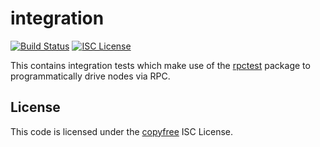 integration
===========

[![Build Status](http://img.shields.io/travis/nargott/godash.svg)](https://travis-ci.org/nargott/godash)
[![ISC License](http://img.shields.io/badge/license-ISC-blue.svg)](http://copyfree.org)

This contains integration tests which make use of the
[rpctest](https://github.com/nargott/godash/tree/master/integration/rpctest)
package to programmatically drive nodes via RPC.

## License

This code is licensed under the [copyfree](http://copyfree.org) ISC License.
